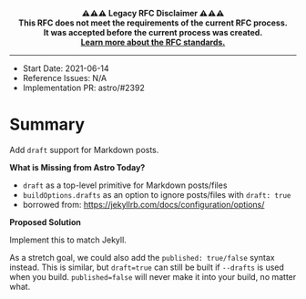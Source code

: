 <!-- LEGACY RFC -->
<p align="center"><strong>⚠️⚠️⚠️ Legacy RFC Disclaimer ⚠️⚠️⚠️
<br />This RFC does not meet the requirements of the current RFC process.
<br />It was accepted before the current process was created.
<br /><a href="https://github.com/withastro/rfcs#readme">Learn more about the RFC standards.</a>
</strong></p>
<!-- LEGACY RFC -->

---

- Start Date: 2021-06-14
- Reference Issues: N/A
- Implementation PR: astro/#2392

# Summary

Add `draft` support for Markdown posts.

**What is Missing from Astro Today?**

- `draft` as a top-level primitive for Markdown posts/files 
- `buildOptions.drafts` as an option to ignore posts/files with `draft: true`
- borrowed from: https://jekyllrb.com/docs/configuration/options/ 

**Proposed Solution**

Implement this to match Jekyll.

As a stretch goal, we could also add the `published: true/false` syntax instead. This is similar, but `draft=true` can still be built if `--drafts` is used when you build. `published=false` will never make it into your build, no matter what.
